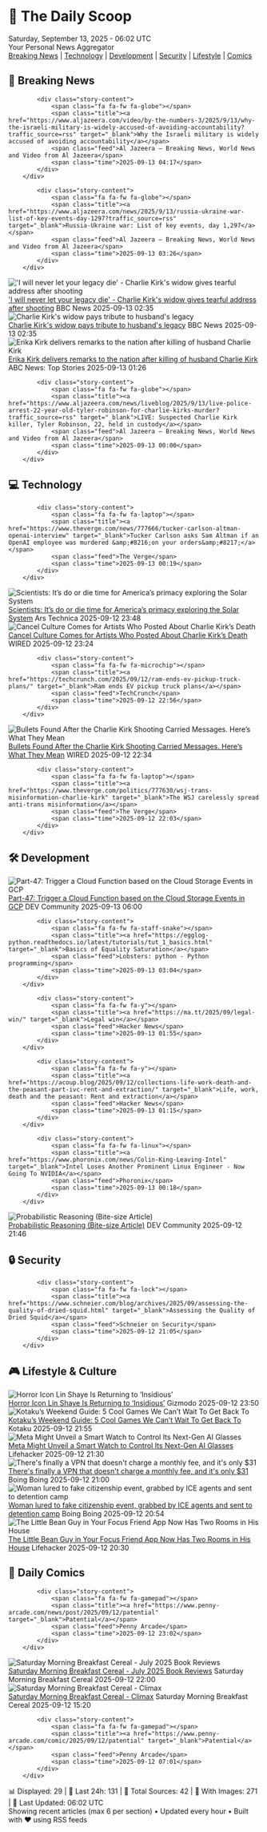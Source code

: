 <!-- Processing 54 RSS feeds at 2025-09-13 06:02:18 UTC -->
<!-- Processing: Saturday Morning Breakfast Cereal -->
<!-- Processing: Poorly Drawn Lines -->
<!-- Processing: Garfield -->
<!-- Processing: Cyanide & Happiness -->
<!-- Processing: Dinosaur Comics -->
<!-- Processing: CNN Top Stories -->
<!-- Processing: BBC Breaking News -->
<!-- Processing: Reuters Top News -->
<!-- Processing: Reuters World News -->
<!-- Processing: Associated Press Breaking -->
<!-- Processing: ABC News Breaking -->
<!-- Processing: Guardian World News -->
<!-- Processing: TechCrunch -->
<!-- Processing: O'Reilly Radar -->
<!-- Processing: Slashdot -->
<!-- Processing: Lobsters Python -->
<!-- Processing: Hacker News -->
<!-- Processing: Dev.to -->
<!-- Processing: Phoronix Linux News -->
<!-- Processing: It's FOSS -->
<!-- Processing: OMG! Ubuntu -->
<!-- Processing: Linux.com -->
<!-- Processing: Red Hat Blog -->
<!-- Processing: Ubuntu Blog -->
<!-- Processing: GitHub Blog -->
<!-- Processing: GitLab Blog -->
<!-- Processing: InfoQ -->
<!-- Processing: The Pragmatic Engineer -->
<!-- Processing: Lifehacker -->
<!-- Generated 1 new posts out of 29 feeds processed -->
<div class="newspaper-header">
    <h1 class="newspaper-title">📰 The Daily Scoop</h1>
    <div class="newspaper-date">Saturday, September 13, 2025 - 06:02 UTC</div>
    <div class="newspaper-subtitle">Your Personal News Aggregator</div>
</div>

<div class="newspaper-nav">
    <a href="#breaking">Breaking News</a> |
    <a href="#tech">Technology</a> |
    <a href="#dev">Development</a> |
    <a href="#security">Security</a> |
    <a href="#lifestyle">Lifestyle</a> |
    <a href="#webcomics">Comics</a>
</div>

<div class="news-section breaking-news" id="breaking">
<h2 class="section-header">🚨 Breaking News</h2>
<div class="stories-container">
<div class="story">
            
            <div class="story-content">
                <span class="fa fa-fw fa-globe"></span>
                <span class="title"><a href="https://www.aljazeera.com/video/by-the-numbers-3/2025/9/13/why-the-israeli-military-is-widely-accused-of-avoiding-accountability?traffic_source=rss" target="_blank">Why the Israeli military is widely accused of avoiding accountability</a></span>
                <span class="feed">Al Jazeera – Breaking News, World News and Video from Al Jazeera</span>
                <span class="time">2025-09-13 04:17</span>
            </div>
        </div>
<div class="story">
            
            <div class="story-content">
                <span class="fa fa-fw fa-globe"></span>
                <span class="title"><a href="https://www.aljazeera.com/news/2025/9/13/russia-ukraine-war-list-of-key-events-day-1297?traffic_source=rss" target="_blank">Russia-Ukraine war: List of key events, day 1,297</a></span>
                <span class="feed">Al Jazeera – Breaking News, World News and Video from Al Jazeera</span>
                <span class="time">2025-09-13 03:26</span>
            </div>
        </div>
<div class="story">
            <img src="https://ichef.bbci.co.uk/ace/standard/240/cpsprodpb/68d0/live/53a9ef60-904e-11f0-84c8-99de564f0440.png" alt="&#x27;I will never let your legacy die&#x27; - Charlie Kirk&#x27;s widow gives tearful address after shooting" class="story-image" loading="lazy" onerror="this.style.display='none'">
            <div class="story-content">
                <span class="fa fa-fw fa-earth-americas"></span>
                <span class="title"><a href="https://www.bbc.com/news/articles/cz9je8lxge4o?at_medium=RSS&at_campaign=rss" target="_blank">&#x27;I will never let your legacy die&#x27; - Charlie Kirk&#x27;s widow gives tearful address after shooting</a></span>
                <span class="feed">BBC News</span>
                <span class="time">2025-09-13 02:35</span>
            </div>
        </div>
<div class="story">
            <img src="https://ichef.bbci.co.uk/ace/standard/240/cpsprodpb/68d0/live/53a9ef60-904e-11f0-84c8-99de564f0440.png" alt="Charlie Kirk&#x27;s widow pays tribute to husband&#x27;s legacy" class="story-image" loading="lazy" onerror="this.style.display='none'">
            <div class="story-content">
                <span class="fa fa-fw fa-earth-americas"></span>
                <span class="title"><a href="https://www.bbc.com/news/articles/cz9je8lxge4o?at_medium=RSS&at_campaign=rss" target="_blank">Charlie Kirk&#x27;s widow pays tribute to husband&#x27;s legacy</a></span>
                <span class="feed">BBC News</span>
                <span class="time">2025-09-13 02:35</span>
            </div>
        </div>
<div class="story">
            <img src="https://s.abcnews.com/images/GMA/Erika-Frantzve-gty-gmh-250911_1757596468596_hpMain_3_4x3t_384.jpg" alt="Erika Kirk delivers remarks to the nation after killing of husband Charlie Kirk" class="story-image" loading="lazy" onerror="this.style.display='none'">
            <div class="story-content">
                <span class="fa fa-fw fa-tv"></span>
                <span class="title"><a href="https://abcnews.go.com/US/charlie-kirks-widow-erika-set-deliver-1st-public/story?id=125528319" target="_blank">Erika Kirk delivers remarks to the nation after killing of husband Charlie Kirk</a></span>
                <span class="feed">ABC News: Top Stories</span>
                <span class="time">2025-09-13 01:26</span>
            </div>
        </div>
<div class="story">
            
            <div class="story-content">
                <span class="fa fa-fw fa-globe"></span>
                <span class="title"><a href="https://www.aljazeera.com/news/liveblog/2025/9/13/live-police-arrest-22-year-old-tyler-robinson-for-charlie-kirks-murder?traffic_source=rss" target="_blank">LIVE: Suspected Charlie Kirk killer, Tyler Robinson, 22, held in custody</a></span>
                <span class="feed">Al Jazeera – Breaking News, World News and Video from Al Jazeera</span>
                <span class="time">2025-09-13 00:00</span>
            </div>
        </div>
</div>
</div>
<div class="news-section tech-news" id="tech">
<h2 class="section-header">💻 Technology</h2>
<div class="stories-container">
<div class="story">
            
            <div class="story-content">
                <span class="fa fa-fw fa-laptop"></span>
                <span class="title"><a href="https://www.theverge.com/news/777666/tucker-carlson-altman-openai-interview" target="_blank">Tucker Carlson asks Sam Altman if an OpenAI employee was murdered &amp;#8216;on your orders&amp;#8217;</a></span>
                <span class="feed">The Verge</span>
                <span class="time">2025-09-13 00:19</span>
            </div>
        </div>
<div class="story">
            <img src="https://cdn.arstechnica.net/wp-content/uploads/2025/09/AirandSpaceChantilly_49-500x500.jpg" alt="Scientists: It’s do or die time for America’s primacy exploring the Solar System" class="story-image" loading="lazy" onerror="this.style.display='none'">
            <div class="story-content">
                <span class="fa fa-fw fa-cog"></span>
                <span class="title"><a href="https://arstechnica.com/space/2025/09/scientists-its-do-or-die-time-for-americas-primacy-exploring-the-solar-system/" target="_blank">Scientists: It’s do or die time for America’s primacy exploring the Solar System</a></span>
                <span class="feed">Ars Technica</span>
                <span class="time">2025-09-12 23:48</span>
            </div>
        </div>
<div class="story">
            <img src="https://media.wired.com/photos/68c446a1a9a6207649453950/master/pass/Art-Censorship-Culture-sp2702PreviewImage21.jpg" alt="Cancel Culture Comes for Artists Who Posted About Charlie Kirk’s Death" class="story-image" loading="lazy" onerror="this.style.display='none'">
            <div class="story-content">
                <span class="fa fa-fw fa-bolt"></span>
                <span class="title"><a href="https://www.wired.com/story/charlie-kirk-art-censorship/" target="_blank">Cancel Culture Comes for Artists Who Posted About Charlie Kirk’s Death</a></span>
                <span class="feed">WIRED</span>
                <span class="time">2025-09-12 23:24</span>
            </div>
        </div>
<div class="story">
            
            <div class="story-content">
                <span class="fa fa-fw fa-microchip"></span>
                <span class="title"><a href="https://techcrunch.com/2025/09/12/ram-ends-ev-pickup-truck-plans/" target="_blank">Ram ends EV pickup truck plans</a></span>
                <span class="feed">TechCrunch</span>
                <span class="time">2025-09-12 22:56</span>
            </div>
        </div>
<div class="story">
            <img src="https://media.wired.com/photos/68c43de4a29b822c3095e943/master/pass/091225-spencox-cox-utah-charlie-kirk-press-conference.jpg" alt="Bullets Found After the Charlie Kirk Shooting Carried Messages. Here’s What They Mean" class="story-image" loading="lazy" onerror="this.style.display='none'">
            <div class="story-content">
                <span class="fa fa-fw fa-bolt"></span>
                <span class="title"><a href="https://www.wired.com/story/charlie-kirk-bullet-memes/" target="_blank">Bullets Found After the Charlie Kirk Shooting Carried Messages. Here’s What They Mean</a></span>
                <span class="feed">WIRED</span>
                <span class="time">2025-09-12 22:34</span>
            </div>
        </div>
<div class="story">
            
            <div class="story-content">
                <span class="fa fa-fw fa-laptop"></span>
                <span class="title"><a href="https://www.theverge.com/politics/777630/wsj-trans-misinformation-charlie-kirk" target="_blank">The WSJ carelessly spread anti-trans misinformation</a></span>
                <span class="feed">The Verge</span>
                <span class="time">2025-09-12 22:03</span>
            </div>
        </div>
</div>
</div>
<div class="news-section dev-news" id="dev">
<h2 class="section-header">🛠️ Development</h2>
<div class="stories-container">
<div class="story">
            <img src="https://media2.dev.to/dynamic/image/width=800%2Cheight=%2Cfit=scale-down%2Cgravity=auto%2Cformat=auto/https%3A%2F%2Fdev-to-uploads.s3.amazonaws.com%2Fuploads%2Farticles%2Fauz6khc5whtrnyas6zfn.png" alt="Part-47: Trigger a Cloud Function based on the Cloud Storage Events in GCP" class="story-image" loading="lazy" onerror="this.style.display='none'">
            <div class="story-content">
                <span class="fa fa-fw fa-code"></span>
                <span class="title"><a href="https://dev.to/latchudevops/part-47-trigger-a-cloud-function-based-on-the-cloud-storage-events-in-gcp-28hh" target="_blank">Part-47: Trigger a Cloud Function based on the Cloud Storage Events in GCP</a></span>
                <span class="feed">DEV Community</span>
                <span class="time">2025-09-13 06:00</span>
            </div>
        </div>
<div class="story">
            
            <div class="story-content">
                <span class="fa fa-fw fa-staff-snake"></span>
                <span class="title"><a href="https://egglog-python.readthedocs.io/latest/tutorials/tut_1_basics.html" target="_blank">Basics of Equality Saturation</a></span>
                <span class="feed">Lobsters: python - Python programming</span>
                <span class="time">2025-09-13 03:04</span>
            </div>
        </div>
<div class="story">
            
            <div class="story-content">
                <span class="fa fa-fw fa-y"></span>
                <span class="title"><a href="https://ma.tt/2025/09/legal-win/" target="_blank">Legal win</a></span>
                <span class="feed">Hacker News</span>
                <span class="time">2025-09-13 01:55</span>
            </div>
        </div>
<div class="story">
            
            <div class="story-content">
                <span class="fa fa-fw fa-y"></span>
                <span class="title"><a href="https://acoup.blog/2025/09/12/collections-life-work-death-and-the-peasant-part-ivc-rent-and-extraction/" target="_blank">Life, work, death and the peasant: Rent and extraction</a></span>
                <span class="feed">Hacker News</span>
                <span class="time">2025-09-13 01:15</span>
            </div>
        </div>
<div class="story">
            
            <div class="story-content">
                <span class="fa fa-fw fa-linux"></span>
                <span class="title"><a href="https://www.phoronix.com/news/Colin-King-Leaving-Intel" target="_blank">Intel Loses Another Prominent Linux Engineer - Now Going To NVIDIA</a></span>
                <span class="feed">Phoronix</span>
                <span class="time">2025-09-13 00:18</span>
            </div>
        </div>
<div class="story">
            <img src="https://media2.dev.to/dynamic/image/width=800%2Cheight=%2Cfit=scale-down%2Cgravity=auto%2Cformat=auto/https%3A%2F%2Fdev-to-uploads.s3.amazonaws.com%2Fuploads%2Farticles%2F9rwj9bly8nxmk9jmkaij.png" alt="Probabilistic Reasoning (Bite-size Article)" class="story-image" loading="lazy" onerror="this.style.display='none'">
            <div class="story-content">
                <span class="fa fa-fw fa-code"></span>
                <span class="title"><a href="https://dev.to/koshirok096/probabilistic-reasoning-bite-size-article-1klh" target="_blank">Probabilistic Reasoning (Bite-size Article)</a></span>
                <span class="feed">DEV Community</span>
                <span class="time">2025-09-12 21:46</span>
            </div>
        </div>
</div>
</div>
<div class="news-section security-news" id="security">
<h2 class="section-header">🔒 Security</h2>
<div class="stories-container">
<div class="story">
            
            <div class="story-content">
                <span class="fa fa-fw fa-lock"></span>
                <span class="title"><a href="https://www.schneier.com/blog/archives/2025/09/assessing-the-quality-of-dried-squid.html" target="_blank">Assessing the Quality of Dried Squid</a></span>
                <span class="feed">Schneier on Security</span>
                <span class="time">2025-09-12 21:05</span>
            </div>
        </div>
</div>
</div>
<div class="news-section lifestyle-news" id="lifestyle">
<h2 class="section-header">🎮 Lifestyle & Culture</h2>
<div class="stories-container">
<div class="story">
            <img src="https://gizmodo.com/app/uploads/2025/09/Lin-Shaye-Insidious.jpg" alt="Horror Icon Lin Shaye Is Returning to ‘Insidious’" class="story-image" loading="lazy" onerror="this.style.display='none'">
            <div class="story-content">
                <span class="fa fa-fw fa-computer"></span>
                <span class="title"><a href="https://gizmodo.com/horror-icon-lin-shaye-is-returning-to-insidious-2000658499" target="_blank">Horror Icon Lin Shaye Is Returning to ‘Insidious’</a></span>
                <span class="feed">Gizmodo</span>
                <span class="time">2025-09-12 23:50</span>
            </div>
        </div>
<div class="story">
            <img src="https://kotaku.com/app/uploads/2025/09/KWG-912.jpg" alt="Kotaku’s Weekend Guide: 5 Cool Games We Can’t Wait To Get Back To" class="story-image" loading="lazy" onerror="this.style.display='none'">
            <div class="story-content">
                <span class="fa fa-fw fa-gamepad"></span>
                <span class="title"><a href="https://kotaku.com/kotaku-games-to-play-borderlands-silksong-shadow-2000625508" target="_blank">Kotaku’s Weekend Guide: 5 Cool Games We Can’t Wait To Get Back To</a></span>
                <span class="feed">Kotaku</span>
                <span class="time">2025-09-12 21:55</span>
            </div>
        </div>
<div class="story">
            <img src="https://lifehacker.com/imagery/articles/01K4ZNPFMQA7JVA1BNSQZDA94T/hero-image.jpg" alt="Meta Might Unveil a Smart Watch to Control Its Next-Gen AI Glasses" class="story-image" loading="lazy" onerror="this.style.display='none'">
            <div class="story-content">
                <span class="fa fa-fw fa-life-ring"></span>
                <span class="title"><a href="https://lifehacker.com/tech/meta-smart-watch-prada-rumors?utm_medium=RSS" target="_blank">Meta Might Unveil a Smart Watch to Control Its Next-Gen AI Glasses</a></span>
                <span class="feed">Lifehacker</span>
                <span class="time">2025-09-12 21:30</span>
            </div>
        </div>
<div class="story">
            <img src="https://i0.wp.com/boingboing.net/wp-content/uploads/2025/09/OysterVPN.jpg?fit=1200%2C800&amp;quality=60&amp;ssl=1" alt="There&#x27;s finally a VPN that doesn&#x27;t charge a monthly fee, and it&#x27;s only $31" class="story-image" loading="lazy" onerror="this.style.display='none'">
            <div class="story-content">
                <span class="fa fa-fw fa-arrow-right"></span>
                <span class="title"><a href="https://boingboing.net/2025/09/12/theres-finally-a-vpn-that-doesnt-charge-a-monthly-fee-and-its-only-31.html" target="_blank">There&#x27;s finally a VPN that doesn&#x27;t charge a monthly fee, and it&#x27;s only $31</a></span>
                <span class="feed">Boing Boing</span>
                <span class="time">2025-09-12 21:00</span>
            </div>
        </div>
<div class="story">
            <img src="https://i0.wp.com/boingboing.net/wp-content/uploads/2025/09/sharareh-moghaddam.jpeg?fit=1200%2C656&amp;quality=60&amp;ssl=1" alt="Woman lured to fake citizenship event, grabbed by ICE agents and sent to detention camp" class="story-image" loading="lazy" onerror="this.style.display='none'">
            <div class="story-content">
                <span class="fa fa-fw fa-arrow-right"></span>
                <span class="title"><a href="https://boingboing.net/2025/09/12/woman-lured-to-fake-citizenship-event-grabbed-by-ice-agents-and-sent-to-dentention-camp.html" target="_blank">Woman lured to fake citizenship event, grabbed by ICE agents and sent to detention camp</a></span>
                <span class="feed">Boing Boing</span>
                <span class="time">2025-09-12 20:54</span>
            </div>
        </div>
<div class="story">
            <img src="https://lifehacker.com/imagery/articles/01K4ZM33J6FK4E5M7Y3W541VVD/hero-image.jpg" alt="The Little Bean Guy in Your Focus Friend App Now Has Two Rooms in His House" class="story-image" loading="lazy" onerror="this.style.display='none'">
            <div class="story-content">
                <span class="fa fa-fw fa-life-ring"></span>
                <span class="title"><a href="https://lifehacker.com/tech/focus-friend-bean-now-has-a-living-room?utm_medium=RSS" target="_blank">The Little Bean Guy in Your Focus Friend App Now Has Two Rooms in His House</a></span>
                <span class="feed">Lifehacker</span>
                <span class="time">2025-09-12 20:30</span>
            </div>
        </div>
</div>
</div>
<div class="news-section webcomics-section" id="webcomics">
<h2 class="section-header">🎨 Daily Comics</h2>
<div class="stories-container">
<div class="story">
            
            <div class="story-content">
                <span class="fa fa-fw fa-gamepad"></span>
                <span class="title"><a href="https://www.penny-arcade.com/news/post/2025/09/12/patential" target="_blank">Patential</a></span>
                <span class="feed">Penny Arcade</span>
                <span class="time">2025-09-12 23:02</span>
            </div>
        </div>
<div class="story">
            <img src="https://www.smbc-comics.com/comics/1757700613-bookreview2025julycolor.png" alt="Saturday Morning Breakfast Cereal - July 2025 Book Reviews" class="story-image" loading="lazy" onerror="this.style.display='none'">
            <div class="story-content">
                <span class="fa fa-fw fa-smile"></span>
                <span class="title"><a href="https://www.smbc-comics.com/comic/july-2025-book-reviews" target="_blank">Saturday Morning Breakfast Cereal - July 2025 Book Reviews</a></span>
                <span class="feed">Saturday Morning Breakfast Cereal</span>
                <span class="time">2025-09-12 22:00</span>
            </div>
        </div>
<div class="story">
            <img src="https://www.smbc-comics.com/comics/1757482017-20250912.png" alt="Saturday Morning Breakfast Cereal - Climax" class="story-image" loading="lazy" onerror="this.style.display='none'">
            <div class="story-content">
                <span class="fa fa-fw fa-smile"></span>
                <span class="title"><a href="https://www.smbc-comics.com/comic/climax" target="_blank">Saturday Morning Breakfast Cereal - Climax</a></span>
                <span class="feed">Saturday Morning Breakfast Cereal</span>
                <span class="time">2025-09-12 15:20</span>
            </div>
        </div>
<div class="story">
            
            <div class="story-content">
                <span class="fa fa-fw fa-gamepad"></span>
                <span class="title"><a href="https://www.penny-arcade.com/comic/2025/09/12/patential" target="_blank">Patential</a></span>
                <span class="feed">Penny Arcade</span>
                <span class="time">2025-09-12 07:01</span>
            </div>
        </div>
</div>
</div>

<div class="newspaper-footer">
    <div class="stats">
        📊 Displayed: 29 | 📅 Last 24h: 131 | 📡 Total Sources: 42 | 📸 With Images: 271 |
        🔄 Last Updated: 06:02 UTC
    </div>
    <div class="footer-note">
        Showing recent articles (max 6 per section) • Updated every hour • Built with ❤️ using RSS feeds
    </div>
</div>
